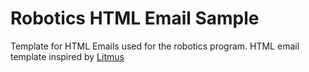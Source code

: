 # Robotics HTML Email Sample

Template for HTML Emails used for the robotics program.
HTML email template  inspired by [Litmus](https://www.litmus.com/)

